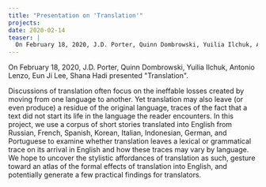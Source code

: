 ```yaml
---
title: "Presentation on 'Translation'"
projects: 
date: 2020-02-14
teaser: |
  On February 18, 2020, J.D. Porter, Quinn Dombrowski, Yuilia Ilchuk, Antonio Lenzo, Eun Ji Lee, Shana Hadi presented "Translation".
---
```


On February 18, 2020, J.D. Porter, Quinn Dombrowski, Yuilia Ilchuk, Antonio Lenzo, Eun Ji Lee, Shana Hadi presented "Translation".

Discussions of translation often focus on the ineffable losses created by moving from one language to another. Yet translation may also leave (or even produce) a residue of the original language, traces of the fact that a text did not start its life in the language the reader encounters. In this project, we use a corpus of short stories translated into English from Russian, French, Spanish, Korean, Italian, Indonesian, German, and Portuguese to examine whether translation leaves a lexical or grammatical trace on its arrival in English and how these traces may vary by language. We hope to uncover the stylistic affordances of translation as such, gesture toward an atlas of the formal effects of translation into English, and potentially generate a few practical findings for translators.